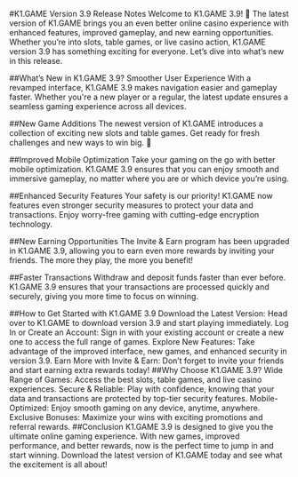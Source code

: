 #K1.GAME Version 3.9 Release Notes
Welcome to K1.GAME 3.9! 🎉 The latest version of K1.GAME brings you an even better online casino experience with enhanced features, improved gameplay, and new earning opportunities. Whether you’re into slots, table games, or live casino action, K1.GAME version 3.9 has something exciting for everyone. Let’s dive into what’s new in this release.

##What’s New in K1.GAME 3.9?
Smoother User Experience
With a revamped interface, K1.GAME 3.9 makes navigation easier and gameplay faster. Whether you're a new player or a regular, the latest update ensures a seamless gaming experience across all devices.

##New Game Additions
The newest version of K1.GAME introduces a collection of exciting new slots and table games. Get ready for fresh challenges and new ways to win big. 🎰

##Improved Mobile Optimization
Take your gaming on the go with better mobile optimization. K1.GAME 3.9 ensures that you can enjoy smooth and immersive gameplay, no matter where you are or which device you’re using.

##Enhanced Security Features
Your safety is our priority! K1.GAME now features even stronger security measures to protect your data and transactions. Enjoy worry-free gaming with cutting-edge encryption technology.

##New Earning Opportunities
The Invite & Earn program has been upgraded in K1.GAME 3.9, allowing you to earn even more rewards by inviting your friends. The more they play, the more you benefit!

##Faster Transactions
Withdraw and deposit funds faster than ever before. K1.GAME 3.9 ensures that your transactions are processed quickly and securely, giving you more time to focus on winning.

##How to Get Started with K1.GAME 3.9
Download the Latest Version: Head over to K1.GAME to download version 3.9 and start playing immediately.
Log In or Create an Account: Sign in with your existing account or create a new one to access the full range of games.
Explore New Features: Take advantage of the improved interface, new games, and enhanced security in version 3.9.
Earn More with Invite & Earn: Don’t forget to invite your friends and start earning extra rewards today!
##Why Choose K1.GAME 3.9?
Wide Range of Games: Access the best slots, table games, and live casino experiences.
Secure & Reliable: Play with confidence, knowing that your data and transactions are protected by top-tier security features.
Mobile-Optimized: Enjoy smooth gaming on any device, anytime, anywhere.
Exclusive Bonuses: Maximize your wins with exciting promotions and referral rewards.
##Conclusion
K1.GAME 3.9 is designed to give you the ultimate online gaming experience. With new games, improved performance, and better rewards, now is the perfect time to jump in and start winning. Download the latest version of K1.GAME today and see what the excitement is all about!
